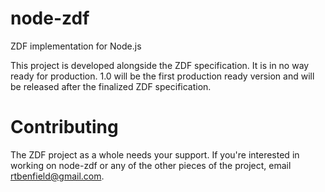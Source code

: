# node-zdf
ZDF implementation for Node.js

This project is developed alongside the ZDF specification. It is in no way ready for production. 1.0 will be the first production ready version and will be released after the finalized ZDF specification.

# Contributing
The ZDF project as a whole needs your support. If you're interested in working on node-zdf or any of the other pieces of the project, email [rtbenfield@gmail.com](mailto:rtbenfield@gmail.com).